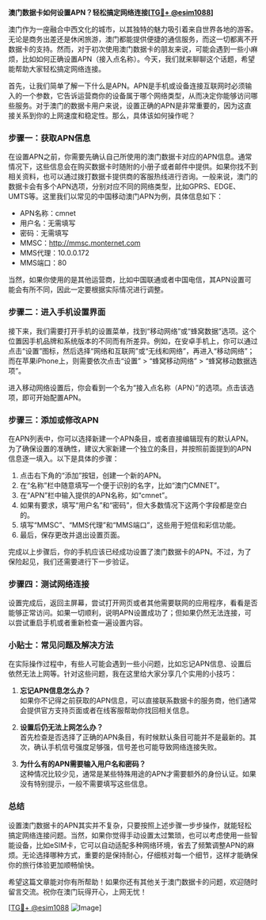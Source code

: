 **澳门数据卡如何设置APN？轻松搞定网络连接[[TG💪+ @esim1088](https://t.me/s/esim1088)]**

澳门作为一座融合中西文化的城市，以其独特的魅力吸引着来自世界各地的游客。无论是商务出差还是休闲旅游，澳门都能提供便捷的通信服务，而这一切都离不开数据卡的支持。然而，对于初次使用澳门数据卡的朋友来说，可能会遇到一些小麻烦，比如如何正确设置APN（接入点名称）。今天，我们就来聊聊这个话题，希望能帮助大家轻松搞定网络连接。

首先，让我们简单了解一下什么是APN。APN是手机或设备连接互联网时必须输入的一个参数，它告诉运营商你的设备属于哪个网络类型，从而决定你能够访问哪些服务。对于澳门的数据卡用户来说，设置正确的APN是非常重要的，因为这直接关系到你的上网速度和稳定性。那么，具体该如何操作呢？

### 步骤一：获取APN信息

在设置APN之前，你需要先确认自己所使用的澳门数据卡对应的APN信息。通常情况下，这些信息会在购买数据卡时随附的小册子或者邮件中提供。如果你找不到相关资料，也可以通过拨打数据卡提供商的客服热线进行咨询。一般来说，澳门的数据卡会有多个APN选项，分别对应不同的网络类型，比如GPRS、EDGE、UMTS等。这里我们以常见的中国移动澳门APN为例，具体信息如下：

- APN名称：cmnet
- 用户名：无需填写
- 密码：无需填写
- MMSC：http://mmsc.monternet.com
- MMS代理：10.0.0.172
- MMS端口：80

当然，如果你使用的是其他运营商，比如中国联通或者中国电信，其APN设置可能会有所不同，因此一定要根据实际情况进行调整。

### 步骤二：进入手机设置界面

接下来，我们需要打开手机的设置菜单，找到“移动网络”或“蜂窝数据”选项。这个位置因手机品牌和系统版本的不同而有所差异。例如，在安卓手机上，你可以通过点击“设置”图标，然后选择“网络和互联网”或“无线和网络”，再进入“移动网络”；而在苹果iPhone上，则需要依次点击“设置” > “蜂窝移动网络” > “蜂窝移动数据选项”。

进入移动网络设置后，你会看到一个名为“接入点名称（APN）”的选项。点击该选项，即可开始配置APN。

### 步骤三：添加或修改APN

在APN列表中，你可以选择新建一个APN条目，或者直接编辑现有的默认APN。为了确保设置的准确性，建议大家新建一个独立的条目，并按照前面提到的APN信息逐一填入。以下是具体的步骤：

1. 点击右下角的“添加”按钮，创建一个新的APN。
2. 在“名称”栏中随意填写一个便于识别的名字，比如“澳门CMNET”。
3. 在“APN”栏中输入提供的APN名称，如“cmnet”。
4. 如果有要求，填写“用户名”和“密码”，但大多数情况下这两个字段都是空白的。
5. 填写“MMSC”、“MMS代理”和“MMS端口”，这些用于短信和彩信功能。
6. 最后，保存更改并退出设置页面。

完成以上步骤后，你的手机应该已经成功设置了澳门数据卡的APN。不过，为了保险起见，我们还需要进行下一步验证。

### 步骤四：测试网络连接

设置完成后，返回主屏幕，尝试打开网页或者其他需要联网的应用程序，看看是否能够正常访问。如果一切顺利，说明APN设置成功了；但如果仍然无法连接，可以尝试重启手机或者重新检查一遍设置内容。

### 小贴士：常见问题及解决方法

在实际操作过程中，有些人可能会遇到一些小问题，比如忘记APN信息、设置后依然无法上网等。针对这些问题，我在这里给大家分享几个实用的小技巧：

1. **忘记APN信息怎么办？**  
   如果你不记得之前获取的APN信息，可以直接联系数据卡的服务商，他们通常会提供官方支持页面或者在线客服帮助你找回相关信息。

2. **设置后仍无法上网怎么办？**  
   首先检查是否选择了正确的APN条目，有时候默认条目可能并不是最新的。其次，确认手机信号强度足够强，信号差也可能导致网络连接失败。

3. **为什么有的APN需要输入用户名和密码？**  
   这种情况比较少见，通常是某些特殊用途的APN才需要额外的身份认证。如果没有特别提示，一般不需要填写这些信息。

### 总结

设置澳门数据卡的APN其实并不复杂，只要按照上述步骤一步步操作，就能轻松搞定网络连接问题。当然，如果你觉得手动设置太过繁琐，也可以考虑使用一些智能设备，比如eSIM卡，它可以自动适配多种网络环境，省去了频繁调整APN的麻烦。无论选择哪种方式，重要的是保持耐心，仔细核对每一个细节，这样才能确保你的旅行体验更加顺畅愉快。

希望这篇文章能对你有所帮助！如果你还有其他关于澳门数据卡的问题，欢迎随时留言交流。祝你在澳门玩得开心，上网无忧！

[[TG💪+ @esim1088](https://t.me/s/esim1088) ![Image](https://i.postimg.cc/4NQfJmqS/Snipaste-2025-05-13-00-14-12.png)]